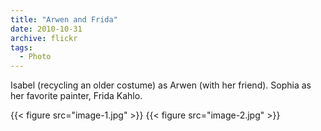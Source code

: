 ```yaml
---
title: "Arwen and Frida"
date: 2010-10-31
archive: flickr
tags: 
  - Photo
---
```


Isabel (recycling an older costume) as Arwen (with her friend). Sophia as her favorite painter, Frida Kahlo.

{{< figure src="image-1.jpg" >}}
{{< figure src="image-2.jpg" >}}